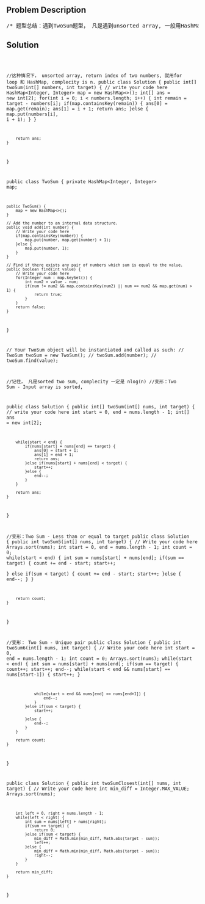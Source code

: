 <!--
<style>
  body { font-family: Arial, sans-serif; }
  .container { max-width: 700px; margin: 0 auto; padding: 10px; }
  .comment-block { background-color: #f9f9f9; padding: 10px; border-left: 5px solid #ccc; overflow-wrap: break-word; white-space: pre-wrap; }
  .code-block { background-color: #f4f4f4; padding: 10px; border: 1px solid #ddd; overflow-wrap: break-word; white-space: pre-wrap; }
</style>
-->

<div class='container'>
<h2>Problem Description</h2>
<div class='comment-block'>
<pre>
/* 题型总结：遇到TwoSum题型， 凡是遇到unsorted array, 一般用HashMap；遇到sorted array, 一般用Two Pointers*//* Two Sum (unsorted)Given an array of integers, find two numbers such that they add up to a specific target number.The function twoSum should return indices of the two numbers such that they add up to the target,where index1 must be less than index2. Please note that your returned answers (both index1 andindex2) are NOT zero-based.NoticeYou may assume that each input would have exactly one solutionExamplenumbers=[2, 7, 11, 15], target=9return [1, 2]*/    /*     * @param numbers : An array of Integer     * @param target : target = numbers[index1] + numbers[index2]     * @return : [index1 + 1, index2 + 1] (index1 < index2)     *//* Two Sum - Data structure designDesign and implement a TwoSum class. It should support the following operations: add and find.add - Add the number to an internal data structure.find - Find if there exists any pair of numbers which sum is equal to the value.Exampleadd(1); add(3); add(5);find(4) // return truefind(7) // return false*//*解题思路：本题重点在于快， 因为用传统的Two Pointers 的方式必须首先sort, 这样就使O 必须为 nlogn,而本题不太可能每次find都sort, 所以必须用一些data structure 比如 HashMap 等等*//*Given an array of integers that is already sorted in ascending order,find two numbers such that they add up to a specific target number.The function twoSum should return indices of the two numbers such that they add up to the target,where index1 must be less than index2.lease note that your returned answers (both index1 and index2) are not zero-based.You may assume that each input would have exactly one solution.ExampleGiven nums = [2, 7, 11, 15], target = 9return [1, 2]*//*思路解析： 这道题跟上一道题的不同在与sorted 和 unsorted array.对于sorted array, 可以用start, end , target 三定式来解决对于unsorted array, 就得用 HashMap, for loop 来解决解法如下：经典的start, end , sum 三段暴击式， 依然是小了start++, 大了 end--, 正好等等具体情况具体分析*/    /*     * @param nums an array of Integer     * @param target = nums[index1] + nums[index2]     * @return [index1 + 1, index2 + 1] (index1 < index2)     *//*Given an array of integers,find how many pairs in the array such that their sum is less than or equal to a specific targetnumber.Please return the number of pairs.ExampleGiven nums = [2, 7, 11, 15], target = 24.Return 5.2 + 7 < 242 + 11 < 242 + 15 < 247 + 11 < 247 + 15 < 25解题思路： 依然是经典的start, end , sum 三段暴击式， 依然是小了start++, 大了 end--, 正好等等具体情况具体分析*/    /**     * @param nums an array of integer     * @param target an integer     * @return an integer     *//*Given an array of integers, find how many unique pairs in the array such that their sum is equal toa specific target number.Please return the number of pairs.Have you met this question in a real interview? YesExampleGiven nums = [1,1,2,45,46,46], target = 47return 21 + 46 = 472 + 45 = 47*/    /**     * @param nums an array of integer     * @param target an integer     * @return an integer     *//* Two Sum - Closest to targetGiven an array nums of n integers, find two integers in nums such that the sum is closest to a givennumber, target.Return the difference between the sum of the two integers and the target.ExampleGiven array nums = [-1, 2, 1, -4], and target = 4.The minimum difference is 1. (4 - (2 + 1) = 1).*/    /**     * @param nums an integer array     * @param target an integer     * @return the difference between the sum and the target     */</pre>
</div>

<h2>Solution</h2>
<div class='code-block'>
<pre><code class='language-java'>





//这种情况下， unsorted array, return index of two numbers, 就用for loop 和 HashMap, complecity is n.
public class Solution {
    public int[] twoSum(int[] numbers, int target) {
        // write your code here
        HashMap<Integer, Integer> map = new HashMap<>();
        int[] ans = new int[2];
        for(int i = 0; i < numbers.length; i++) {
            int remain = target - numbers[i];
            if(map.containsKey(remain)) {
                ans[0] = map.get(remain);
                ans[1] = i + 1;
                return ans;
            }else {
                map.put(numbers[i], i + 1);
            }
        }
        
        return ans;
    }
}





public class TwoSum {
    private HashMap<Integer, Integer> map;
    
    public TwoSum() {
        map = new HashMap<>();
    }

    // Add the number to an internal data structure.
    public void add(int number) {
        // Write your code here
        if(map.containsKey(number)) {
            map.put(number, map.get(number) + 1);
        }else {
            map.put(number, 1);
        }
    }

    // Find if there exists any pair of numbers which sum is equal to the value.
    public boolean find(int value) {
        // Write your code here
        for(Integer num : map.keySet()) {
            int num2 = value - num;
            if(num != num2 && map.containsKey(num2) || num == num2 && map.get(num) > 1) {
                return true;
            }
        }
        return false;
    }
}


// Your TwoSum object will be instantiated and called as such:
// TwoSum twoSum = new TwoSum();
// twoSum.add(number);
// twoSum.find(value);


//记住， 凡是sorted two sum, complecity 一定是 nlog(n)
//变形：Two Sum - Input array is sorted, 

public class Solution {
    public int[] twoSum(int[] nums, int target) {
        // write your code here
        int start = 0, end = nums.length - 1;
        int[] ans = new int[2];
        
        while(start < end) {
            if(nums[start] + nums[end] == target) {
                ans[0] = start + 1;
                ans[1] = end + 1;
                return ans;
            }else if(nums[start] + nums[end] < target) {
                start++;
            }else {
                end--;
            }
        }
        
        return ans;
    }
}


//变形：Two Sum - Less than or equal to target 
public class Solution {
    public int twoSum5(int[] nums, int target) {
        // Write your code here
        Arrays.sort(nums);
        int start = 0, end = nums.length - 1;
        int count = 0;
        while(start < end) {
            int sum = nums[start] + nums[end];
            if(sum == target) {
                count += end - start;
                start++;               
            }
            else if(sum < target) {
                count += end - start;
                start++;
            }else {
                end--;
            }
        }
       
        return count;
    }
}

//变形： Two Sum - Unique pair
public class Solution {
    public int twoSum6(int[] nums, int target) {
        // Write your code here
        int start = 0, end = nums.length - 1;
        int count = 0;
        Arrays.sort(nums);
        while(start < end) {
            int sum = nums[start] + nums[end];
            if(sum == target) {
                count++;
                start++;
                end--;
                while(start < end && nums[start] == nums[start-1]) {
                    start++;
                }
                
                while(start < end && nums[end] == nums[end+1]) {
                    end--;
                }
            }else if(sum < target) {
                start++;
                
            }else {
                end--;
            }
        }
        
        return count;
    }
}



public class Solution {
    public int twoSumClosest(int[] nums, int target) {
        // Write your code here
        int min_diff = Integer.MAX_VALUE;
        Arrays.sort(nums);
        
        int left = 0, right = nums.length - 1;
        while(left < right) {
            int sum = nums[left] + nums[right];
            if(sum == target) {
                return 0;
            }else if(sum < target) {
                min_diff = Math.min(min_diff, Math.abs(target - sum));
                left++;
            }else {
                min_diff = Math.min(min_diff, Math.abs(target - sum));
                right--;                
            }
        }
        
        return min_diff;
    }
}














</code></pre>
</div>
</div>
